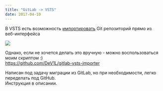 ```yaml
---
title: "GitLab -> VSTS"
date: 2017-04-10
---
```


В VSTS есть возможность [импортировать](https://www.visualstudio.com/en-us/docs/git/import-git-repository) Git репозиторий прямо из веб-интерфейса  


[![](https://www.visualstudio.com/en-us/articles/news/2016/_img/9_21_10.png)](https://www.visualstudio.com/en-us/articles/news/2016/_img/9_21_10.png)

  
  
Однако, если не хочется делать это вручную - можно воспользоваться моим скриптом :)  
<https://github.com/DeV1L/gitlab-vsts-importer>  
  
Написан под задачу миграции из GitLab, но при необходимости, легко переделать под GitHub.  
Инструкция в описании.  
  

